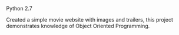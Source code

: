 Python 2.7

Created a simple movie website with images and trailers, this project demonstrates knowledge of Object Oriented Programming.
